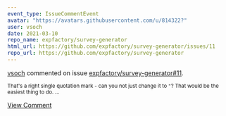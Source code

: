 ```yaml
---
event_type: IssueCommentEvent
avatar: "https://avatars.githubusercontent.com/u/814322?"
user: vsoch
date: 2021-03-10
repo_name: expfactory/survey-generator
html_url: https://github.com/expfactory/survey-generator/issues/11
repo_url: https://github.com/expfactory/survey-generator
---
```


<a href='https://github.com/vsoch' target='_blank'>vsoch</a> commented on issue <a href='https://github.com/expfactory/survey-generator/issues/11' target='_blank'>expfactory/survey-generator#11</a>.

<small>That's a right single quotation mark - can you not just change it to `"`? That would be the easiest thing to do. ...</small>

<a href='https://github.com/expfactory/survey-generator/issues/11' target='_blank'>View Comment</a>